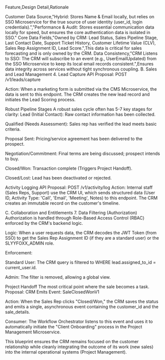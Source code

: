 Feature,Design Detail,Rationale

Customer Data Source,"Hybrid: Stores Name & Email locally, but relies on SSO Microservice for the true source of user identity (user_id, login credentials).","Performance & Audit: Stores essential communication data locally for speed, but ensures the core authentication data is isolated in SSO."
Core Data Fields,"Owned by CRM: Lead Status, Sales Pipeline Stage, Last Contact Date, Support Ticket History, Customer Lifetime Value (CLV), Sales Rep Assignment ID, Lead Score.",This data is critical for sales forecasting and is only owned by the CRM.
Data Consistency,"CRM Listens to SSO: The CRM will subscribe to an event (e.g., UserEmailUpdated) from the SSO Microservice to keep its local email records consistent.",Ensures data integrity across services without tight synchronous coupling.
B. Sales and Lead Management 4. Lead Capture API Proposal: POST /v1/leads/capture

Action: When a marketing form is submitted via the CMS Microservice, the data is sent to this endpoint. The CRM creates the new lead record and initiates the Lead Scoring process.

Robust Pipeline Stages A robust sales cycle often has 5-7 key stages for clarity:
Lead (Initial Contact): Raw contact information has been collected.

Qualified (Needs Assessment): Sales rep has verified the lead meets basic criteria.

Proposal Sent: Pricing/service agreement has been delivered to the prospect.

Negotiation/Commitment: Final terms are being discussed; prospect intends to buy.

Closed/Won: Transaction complete (Triggers Project Handoff).

Closed/Lost: Lead has been deactivated or rejected.

Activity Logging API Proposal: POST /v1/activity/log
Action: Internal staff (Sales Reps, Support) use the CRM UI, which sends structured data (User ID, Activity Type: 'Call', 'Email', 'Meeting', Notes) to this endpoint. The CRM creates an immutable record on the customer's timeline.

C. Collaboration and Entitlements 7. Data Filtering (Authorization) Authorization is handled through Role-Based Access Control (RBAC) enforced by the CRM's backend logic.

Logic: When a user requests data, the CRM decodes the JWT Token (from SSO) to get the Sales Rep Assignment ID (if they are a standard user) or the SLYYFOXX_ADMIN role.

Enforcement:

Standard User: The CRM query is filtered to WHERE lead.assigned_to_id = current_user.id.

Admin: The filter is removed, allowing a global view.

Project Handoff The most critical point where the sale becomes a task.
Proposal: CRM Emits Event: SaleClosedWonV1

Action: When the Sales Rep clicks "Closed/Won," the CRM saves the status and emits a single, asynchronous event containing the customer_id and the sale_details.

Consumer: The Workflow Orchestrator listens to this event and uses it to automatically initiate the "Client Onboarding" process in the Project Management Microservice.

This blueprint ensures the CRM remains focused on the customer relationship while cleanly integrating the outcome of its work (new sales) into the internal operational systems (Project Management).
